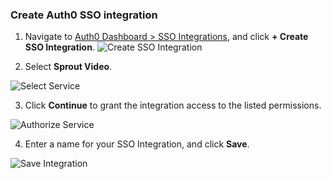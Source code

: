 ### Create Auth0 SSO integration

1. Navigate to [Auth0 Dashboard > SSO Integrations](${manage_url}/#/externalapps), and click **+ Create SSO Integration**.
![Create SSO Integration](https://auth0.com/docs/media/articles/dashboard/sso-integrations/create.png)

2. Select **Sprout Video**.

![Select Service](https://auth0.com/docs/media/articles/dashboard/sso-integrations/create-select-service.png)

3. Click **Continue** to grant the integration access to the listed permissions.

![Authorize Service](https://auth0.com/docs/media/articles/dashboard/sso-integrations/create-authorize-sprout-video.png)

4. Enter a name for your SSO Integration, and click **Save**.

![Save Integration](https://auth0.com/docs/media/articles/dashboard/sso-integrations/create-save-sprout-video.png)
